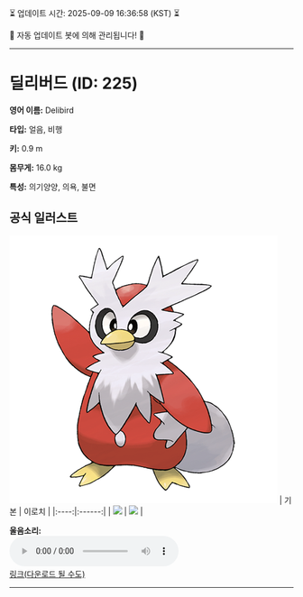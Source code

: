 
⏳ 업데이트 시간: 2025-09-09 16:36:58 (KST) ⏳

🤖 자동 업데이트 봇에 의해 관리됩니다! 🤖

---

# 딜리버드 (ID: 225)
**영어 이름:** Delibird

**타입:** 얼음, 비행

**키:** 0.9 m

**몸무게:** 16.0 kg

**특성:** 의기양양, 의욕, 불면

## 공식 일러스트
![](https://raw.githubusercontent.com/PokeAPI/sprites/master/sprites/pokemon/other/official-artwork/225.png)
| 기본 | 이로치 |
|:----:|:------:|
| <img src="http://play.pokemonshowdown.com/sprites/ani/delibird.gif" width="200"> | <img src="http://play.pokemonshowdown.com/sprites/ani-shiny/delibird.gif" width="200"> |

**울음소리:**<br><audio controls src="https://raw.githubusercontent.com/PokeAPI/cries/main/cries/pokemon/latest/225.ogg"></audio><br> [링크(다운로드 될 수도)](https://raw.githubusercontent.com/PokeAPI/cries/main/cries/pokemon/latest/225.ogg)


---
